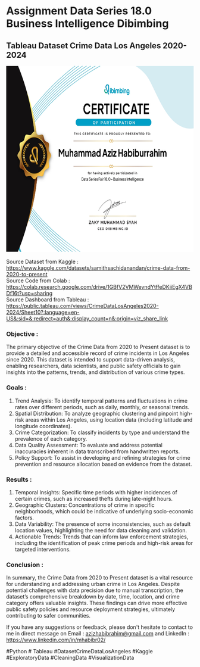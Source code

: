 # Assignment Data Series 18.0 Business Intelligence Dibimbing
##  Tableau Dataset Crime Data Los Angeles 2020-2024

<p align="center">
<img src="Sertifikat Data Series 18 Business Intelligence.jpg" width="800" height="500">
</p>

Source Dataset from Kaggle : https://www.kaggle.com/datasets/samithsachidanandan/crime-data-from-2020-to-present <br>
Source Code from Colab : https://colab.research.google.com/drive/1GBfV2VMWevndYtffeDKiiEgX4VBDf16t?usp=sharing <br>
Source Dashboard from Tableau : https://public.tableau.com/views/CrimeDataLosAngeles2020-2024/Sheet10?:language=en-US&:sid=&:redirect=auth&:display_count=n&:origin=viz_share_link 

### Objective :
The primary objective of the Crime Data from 2020 to Present dataset is to provide a detailed and accessible record of crime incidents in Los Angeles since 2020. This dataset is intended to support data-driven analysis, enabling researchers, data scientists, and public safety officials to gain insights into the patterns, trends, and distribution of various crime types.

### Goals :
1. Trend Analysis: To identify temporal patterns and fluctuations in crime rates over different periods, such as daily, monthly, or seasonal trends.
2. Spatial Distribution: To analyze geographic clustering and pinpoint high-risk areas within Los Angeles, using location data (including latitude and longitude coordinates).
3. Crime Categorization: To classify incidents by type and understand the prevalence of each category.
4. Data Quality Assessment: To evaluate and address potential inaccuracies inherent in data transcribed from handwritten reports.
5. Policy Support: To assist in developing and refining strategies for crime prevention and resource allocation based on evidence from the dataset.

### Results :
1. Temporal Insights: Specific time periods with higher incidences of certain crimes, such as increased thefts during late-night hours.
2. Geographic Clusters: Concentrations of crime in specific neighborhoods, which could be indicative of underlying socio-economic factors.
3. Data Variability: The presence of some inconsistencies, such as default location values, highlighting the need for data cleaning and validation.
4. Actionable Trends: Trends that can inform law enforcement strategies, including the identification of peak crime periods and high-risk areas for targeted interventions.
   
### Conclusion :
In summary, the Crime Data from 2020 to Present dataset is a vital resource for understanding and addressing urban crime in Los Angeles. Despite potential challenges with data precision due to manual transcription, the dataset’s comprehensive breakdown by date, time, location, and crime category offers valuable insights. These findings can drive more effective public safety policies and resource deployment strategies, ultimately contributing to safer communities.

If you have any suggestions or feedback, please don't hesitate to contact to me in direct message on Email : azizhabibrahim@gmail.com and LinkedIn : https://www.linkedin.com/in/mhabibr02/

#Python # Tableau #DatasetCrimeDataLosAngeles #Kaggle #ExploratoryData #CleaningData #VisualizationData
